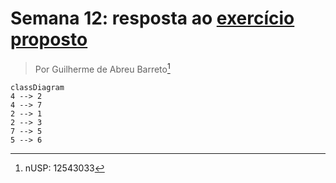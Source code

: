 # Semana 12: resposta ao [exercício proposto](http://www.each.usp.br/digiampietri/ACH2023/ACH2023_AtividadeSemanal12.pdf)

> Por Guilherme de Abreu Barreto[^1]

```mermaid
classDiagram
4 --> 2
4 --> 7
2 --> 1
2 --> 3
7 --> 5
5 --> 6
```

[^1]: nUSP: 12543033